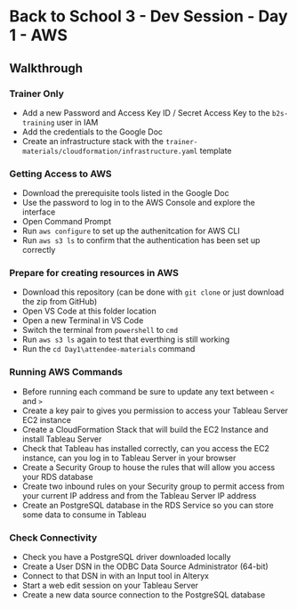 # Back to School 3 - Dev Session - Day 1 - AWS

## Walkthrough

### Trainer Only

- Add a new Password and Access Key ID / Secret Access Key to the `b2s-training` user in IAM
- Add the credentials to the Google Doc
- Create an infrastructure stack with the `trainer-materials/cloudformation/infrastructure.yaml` template

### Getting Access to AWS

- Download the prerequisite tools listed in the Google Doc
- Use the password to log in to the AWS Console and explore the interface
- Open Command Prompt
- Run `aws configure` to set up the authenitcation for AWS CLI
- Run `aws s3 ls` to confirm that the authentication has been set up correctly

### Prepare for creating resources in AWS

- Download this repository (can be done with `git clone` or just download the zip from GitHub)
- Open VS Code at this folder location
- Open a new Terminal in VS Code
- Switch the terminal from `powershell` to `cmd`
- Run `aws s3 ls` again to test that everthing is still working
- Run the `cd Day1\attendee-materials` command

### Running AWS Commands

- Before running each command be sure to update any text between `<` and `>`
- Create a key pair to gives you permission to access your Tableau Server EC2 instance
- Create a CloudFormation Stack that will build the EC2 Instance and install Tableau Server
- Check that Tableau has installed correctly, can you access the EC2 instance, can you log in to Tableau Server in your browser
- Create a Security Group to house the rules that will allow you access your RDS database
- Create two inbound rules on your Security group to permit access from your current IP address and from the Tableau Server IP address
- Create an PostgreSQL database in the RDS Service so you can store some data to consume in Tableau

### Check Connectivity

- Check you have a PostgreSQL driver downloaded locally
- Create a User DSN in the ODBC Data Source Administrator (64-bit)
- Connect to that DSN in with an Input tool in Alteryx
- Start a web edit session on your Tableau Server
- Create a new data source connection to the PostgreSQL database
